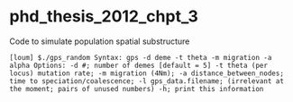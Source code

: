 # phd_thesis_2012_chpt_3
Code to simulate population spatial substructure

`
[loum] $./gps_random
Syntax: gps -d deme -t theta -m migration -a alpha
Options:
	 -d #; number of demes [default = 5]
	 -t theta (per locus) mutation rate;
	 -m migration (4Nm);
	 -a distance_between_nodes; time to speciation/coalescence;
	 -l gps_data.filename; (irrelevant at the moment; pairs of unused numbers)
	 -h; print this information
`
